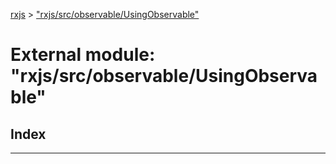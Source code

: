 [rxjs](../README.md) > ["rxjs/src/observable/UsingObservable"](../modules/_rxjs_src_observable_usingobservable_.md)

# External module: "rxjs/src/observable/UsingObservable"

## Index

---

